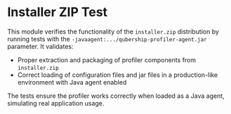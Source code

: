# Installer ZIP Test

This module verifies the functionality of the `installer.zip` distribution by running tests with the
`-javaagent:.../qubership-profiler-agent.jar` parameter. It validates:

- Proper extraction and packaging of profiler components from `installer.zip`
- Correct loading of configuration files and jar files in a production-like environment with Java agent enabled

The tests ensure the profiler works correctly when loaded as a Java agent, simulating real application usage.
